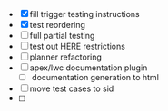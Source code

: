 - [x] fill trigger testing instructions
- [x] test reordering
- [ ] full partial testing
- [ ] test out HERE restrictions
- [ ] planner refactoring
- [ ] apex/lwc documentation plugin
	- [ ] documentation generation to html
- [ ] move test cases to sid
- [ ] 
